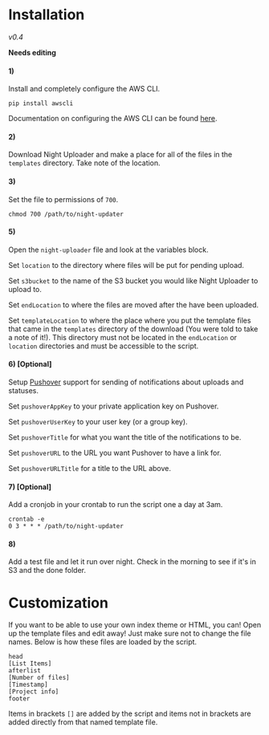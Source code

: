# Installation

*v0.4*

**Needs editing**

#### 1)

Install and completely configure the AWS CLI.

`pip install awscli`

Documentation on configuring the AWS CLI can be found [here](http://aws.amazon.com/cli/).

#### 2)

Download Night Uploader and make a place for all of the files in the `templates` directory. Take note of the location.

#### 3)

Set the file to permissions of `700`.

    chmod 700 /path/to/night-updater

#### 5)

Open the `night-uploader` file and look at the variables block.

Set `location` to the directory where files will be put for pending upload.

Set `s3bucket` to the name of the S3 bucket you would like Night Uploader to upload to.

Set `endLocation` to where the files are moved after the have been uploaded.

Set `templateLocation` to where the place where you put the template files that came in the `templates` directory of the download (You were told to take a note of it!). This directory must not be located in the `endLocation` or `location` directories and must be accessible to the script.


#### 6) [Optional]

Setup [Pushover](https://pushover.net) support for sending of notifications about uploads and statuses.

Set `pushoverAppKey` to your private application key on Pushover.

Set `pushoverUserKey` to your user key (or a group key).

Set `pushoverTitle` for what you want the title of the notifications to be.

Set `pushoverURL` to the URL you want Pushover to have a link for.

Set `pushoverURLTitle` for a title to the URL above.

#### 7) [Optional]

Add a cronjob in your crontab to run the script one a day at 3am.

    crontab -e
    0 3 * * * /path/to/night-updater

#### 8)

Add a test file and let it run over night. Check in the morning to see if it's in S3 and the done folder.

# Customization

If you want to be able to use your own index theme or HTML, you can! Open up the template files and edit away! Just make sure not to change the file names. Below is how these files are loaded by the script.

    head
    [List Items]
    afterlist
    [Number of files]
    [Timestamp]
    [Project info]
    footer

Items in brackets `[]` are added by the script and items not in brackets are added directly from that named template file.
